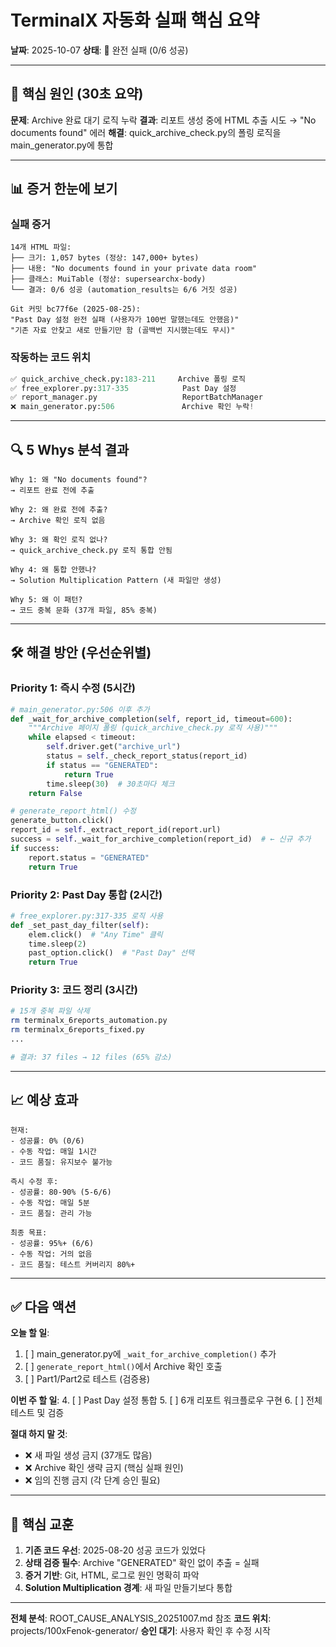 # TerminalX 자동화 실패 핵심 요약

**날짜**: 2025-10-07
**상태**: 🔴 완전 실패 (0/6 성공)

---

## 🎯 핵심 원인 (30초 요약)

**문제**: Archive 완료 대기 로직 누락
**결과**: 리포트 생성 중에 HTML 추출 시도 → "No documents found" 에러
**해결**: quick_archive_check.py의 폴링 로직을 main_generator.py에 통합

---

## 📊 증거 한눈에 보기

### 실패 증거
```
14개 HTML 파일:
├── 크기: 1,057 bytes (정상: 147,000+ bytes)
├── 내용: "No documents found in your private data room"
├── 클래스: MuiTable (정상: supersearchx-body)
└── 결과: 0/6 성공 (automation_results는 6/6 거짓 성공)

Git 커밋 bc77f6e (2025-08-25):
"Past Day 설정 완전 실패 (사용자가 100번 말했는데도 안했음)"
"기존 자료 안찾고 새로 만들기만 함 (골백번 지시했는데도 무시)"
```

### 작동하는 코드 위치
```python
✅ quick_archive_check.py:183-211     Archive 폴링 로직
✅ free_explorer.py:317-335            Past Day 설정
✅ report_manager.py                   ReportBatchManager
❌ main_generator.py:506               Archive 확인 누락!
```

---

## 🔍 5 Whys 분석 결과

```
Why 1: 왜 "No documents found"?
→ 리포트 완료 전에 추출

Why 2: 왜 완료 전에 추출?
→ Archive 확인 로직 없음

Why 3: 왜 확인 로직 없나?
→ quick_archive_check.py 로직 통합 안됨

Why 4: 왜 통합 안했나?
→ Solution Multiplication Pattern (새 파일만 생성)

Why 5: 왜 이 패턴?
→ 코드 중복 문화 (37개 파일, 85% 중복)
```

---

## 🛠️ 해결 방안 (우선순위별)

### Priority 1: 즉시 수정 (5시간)
```python
# main_generator.py:506 이후 추가
def _wait_for_archive_completion(self, report_id, timeout=600):
    """Archive 페이지 폴링 (quick_archive_check.py 로직 사용)"""
    while elapsed < timeout:
        self.driver.get("archive_url")
        status = self._check_report_status(report_id)
        if status == "GENERATED":
            return True
        time.sleep(30)  # 30초마다 체크
    return False

# generate_report_html() 수정
generate_button.click()
report_id = self._extract_report_id(report.url)
success = self._wait_for_archive_completion(report_id)  # ← 신규 추가
if success:
    report.status = "GENERATED"
    return True
```

### Priority 2: Past Day 통합 (2시간)
```python
# free_explorer.py:317-335 로직 사용
def _set_past_day_filter(self):
    elem.click()  # "Any Time" 클릭
    time.sleep(2)
    past_option.click()  # "Past Day" 선택
    return True
```

### Priority 3: 코드 정리 (3시간)
```bash
# 15개 중복 파일 삭제
rm terminalx_6reports_automation.py
rm terminalx_6reports_fixed.py
...

# 결과: 37 files → 12 files (65% 감소)
```

---

## 📈 예상 효과

```
현재:
- 성공률: 0% (0/6)
- 수동 작업: 매일 1시간
- 코드 품질: 유지보수 불가능

즉시 수정 후:
- 성공률: 80-90% (5-6/6)
- 수동 작업: 매일 5분
- 코드 품질: 관리 가능

최종 목표:
- 성공률: 95%+ (6/6)
- 수동 작업: 거의 없음
- 코드 품질: 테스트 커버리지 80%+
```

---

## ✅ 다음 액션

**오늘 할 일**:
1. [ ] main_generator.py에 `_wait_for_archive_completion()` 추가
2. [ ] `generate_report_html()`에서 Archive 확인 호출
3. [ ] Part1/Part2로 테스트 (검증용)

**이번 주 할 일**:
4. [ ] Past Day 설정 통합
5. [ ] 6개 리포트 워크플로우 구현
6. [ ] 전체 테스트 및 검증

**절대 하지 말 것**:
- ❌ 새 파일 생성 금지 (37개도 많음)
- ❌ Archive 확인 생략 금지 (핵심 실패 원인)
- ❌ 임의 진행 금지 (각 단계 승인 필요)

---

## 📝 핵심 교훈

1. **기존 코드 우선**: 2025-08-20 성공 코드가 있었다
2. **상태 검증 필수**: Archive "GENERATED" 확인 없이 추출 = 실패
3. **증거 기반**: Git, HTML, 로그로 원인 명확히 파악
4. **Solution Multiplication 경계**: 새 파일 만들기보다 통합

---

**전체 분석**: ROOT_CAUSE_ANALYSIS_20251007.md 참조
**코드 위치**: projects/100xFenok-generator/
**승인 대기**: 사용자 확인 후 수정 시작

